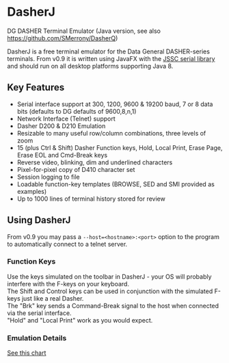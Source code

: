# DasherJ
DG DASHER Terminal Emulator (Java version, see also https://github.com/SMerrony/DasherQ)

DasherJ is a free terminal emulator for the Data General DASHER-series terminals.
From v0.9 it is written using JavaFX with the [JSSC serial library](https://github.com/scream3r/java-simple-serial-connector) and should run on all desktop platforms supporting Java 8.

## Key Features

* Serial interface support at 300, 1200, 9600 & 19200 baud, 7 or 8 data bits (defaults to DG defaults of 9600,8,n,1)
* Network Interface (Telnet) support
* Dasher D200 & D210 Emulation
* Resizable to many useful row/column combinations, three levels of zoom
* 15 (plus Ctrl & Shift) Dasher Function keys, Hold, Local Print, Erase Page, Erase EOL and Cmd-Break keys
* Reverse video, blinking, dim and underlined characters
* Pixel-for-pixel copy of D410 character set
* Session logging to file
* Loadable function-key templates (BROWSE, SED and SMI provided as examples)
* Up to 1000 lines of terminal history stored for review

## Using DasherJ

From v0.9 you may pass a ```--host=<hostname>:<port>``` option to the program to automatically connect to a telnet server.

### Function Keys
Use the keys simulated on the toolbar in DasherJ - your OS will probably interfere with the F-keys on your keyboard.  
The Shift and Control keys can be used in conjunction with the simulated F-keys just like a real Dasher.  
The "Brk" key sends a Command-Break signal to the host when connected via the serial interface.  
"Hold" and "Local Print" work as you would expect.

### Emulation Details
[See this chart](http://www.stephenmerrony.co.uk/dg/lib/exe/fetch.php?media=software:newsoftware:dasherj:implementationchart.pdf)
